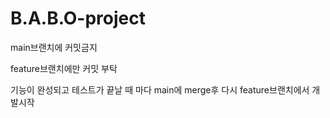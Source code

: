 # B.A.B.O-project
main브랜치에 커밋금지

feature브랜치에만 커밋 부탁


기능이 완성되고 테스트가 끝날 때 마다 main에 merge후 다시 feature브랜치에서 개발시작
